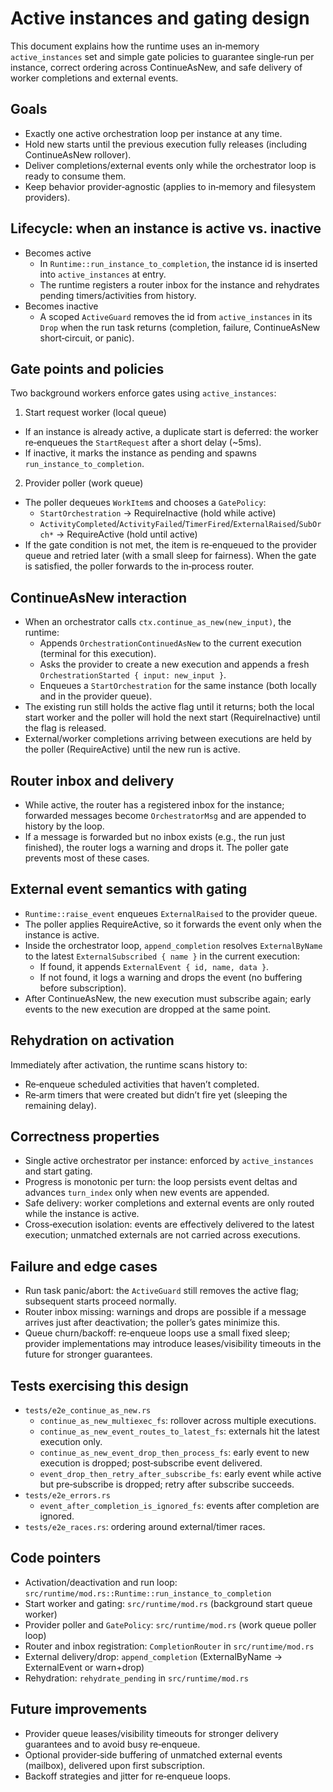 # Active instances and gating design

This document explains how the runtime uses an in‑memory `active_instances` set and simple gate policies to guarantee single‑run per instance, correct ordering across ContinueAsNew, and safe delivery of worker completions and external events.

## Goals

- Exactly one active orchestration loop per instance at any time.
- Hold new starts until the previous execution fully releases (including ContinueAsNew rollover).
- Deliver completions/external events only while the orchestrator loop is ready to consume them.
- Keep behavior provider‑agnostic (applies to in‑memory and filesystem providers).

## Lifecycle: when an instance is active vs. inactive

- Becomes active
  - In `Runtime::run_instance_to_completion`, the instance id is inserted into `active_instances` at entry.
  - The runtime registers a router inbox for the instance and rehydrates pending timers/activities from history.
- Becomes inactive
  - A scoped `ActiveGuard` removes the id from `active_instances` in its `Drop` when the run task returns (completion, failure, ContinueAsNew short‑circuit, or panic).

## Gate points and policies

Two background workers enforce gates using `active_instances`:

1) Start request worker (local queue)
- If an instance is already active, a duplicate start is deferred: the worker re‑enqueues the `StartRequest` after a short delay (~5ms).
- If inactive, it marks the instance as pending and spawns `run_instance_to_completion`.

2) Provider poller (work queue)
- The poller dequeues `WorkItem`s and chooses a `GatePolicy`:
  - `StartOrchestration` → RequireInactive (hold while active)
  - `ActivityCompleted`/`ActivityFailed`/`TimerFired`/`ExternalRaised`/`SubOrch*` → RequireActive (hold until active)
- If the gate condition is not met, the item is re‑enqueued to the provider queue and retried later (with a small sleep for fairness). When the gate is satisfied, the poller forwards to the in‑process router.

## ContinueAsNew interaction

- When an orchestrator calls `ctx.continue_as_new(new_input)`, the runtime:
  - Appends `OrchestrationContinuedAsNew` to the current execution (terminal for this execution).
  - Asks the provider to create a new execution and appends a fresh `OrchestrationStarted { input: new_input }`.
  - Enqueues a `StartOrchestration` for the same instance (both locally and in the provider queue).
- The existing run still holds the active flag until it returns; both the local start worker and the poller will hold the next start (RequireInactive) until the flag is released.
- External/worker completions arriving between executions are held by the poller (RequireActive) until the new run is active.

## Router inbox and delivery

- While active, the router has a registered inbox for the instance; forwarded messages become `OrchestratorMsg` and are appended to history by the loop.
- If a message is forwarded but no inbox exists (e.g., the run just finished), the router logs a warning and drops it. The poller gate prevents most of these cases.

## External event semantics with gating

- `Runtime::raise_event` enqueues `ExternalRaised` to the provider queue.
- The poller applies RequireActive, so it forwards the event only when the instance is active.
- Inside the orchestrator loop, `append_completion` resolves `ExternalByName` to the latest `ExternalSubscribed { name }` in the current execution:
  - If found, it appends `ExternalEvent { id, name, data }`.
  - If not found, it logs a warning and drops the event (no buffering before subscription).
- After ContinueAsNew, the new execution must subscribe again; early events to the new execution are dropped at the same point.

## Rehydration on activation

Immediately after activation, the runtime scans history to:
- Re‑enqueue scheduled activities that haven’t completed.
- Re‑arm timers that were created but didn’t fire yet (sleeping the remaining delay).

## Correctness properties

- Single active orchestrator per instance: enforced by `active_instances` and start gating.
- Progress is monotonic per turn: the loop persists event deltas and advances `turn_index` only when new events are appended.
- Safe delivery: worker completions and external events are only routed while the instance is active.
- Cross‑execution isolation: events are effectively delivered to the latest execution; unmatched externals are not carried across executions.

## Failure and edge cases

- Run task panic/abort: the `ActiveGuard` still removes the active flag; subsequent starts proceed normally.
- Router inbox missing: warnings and drops are possible if a message arrives just after deactivation; the poller’s gates minimize this.
- Queue churn/backoff: re‑enqueue loops use a small fixed sleep; provider implementations may introduce leases/visibility timeouts in the future for stronger guarantees.

## Tests exercising this design

- `tests/e2e_continue_as_new.rs`
  - `continue_as_new_multiexec_fs`: rollover across multiple executions.
  - `continue_as_new_event_routes_to_latest_fs`: externals hit the latest execution only.
  - `continue_as_new_event_drop_then_process_fs`: early event to new execution is dropped; post‑subscribe event delivered.
  - `event_drop_then_retry_after_subscribe_fs`: early event while active but pre‑subscribe is dropped; retry after subscribe succeeds.
- `tests/e2e_errors.rs`
  - `event_after_completion_is_ignored_fs`: events after completion are ignored.
- `tests/e2e_races.rs`: ordering around external/timer races.

## Code pointers

- Activation/deactivation and run loop: `src/runtime/mod.rs::Runtime::run_instance_to_completion`
- Start worker and gating: `src/runtime/mod.rs` (background start queue worker)
- Provider poller and `GatePolicy`: `src/runtime/mod.rs` (work queue poller loop)
- Router and inbox registration: `CompletionRouter` in `src/runtime/mod.rs`
- External delivery/drop: `append_completion` (ExternalByName → ExternalEvent or warn+drop)
- Rehydration: `rehydrate_pending` in `src/runtime/mod.rs`

## Future improvements

- Provider queue leases/visibility timeouts for stronger delivery guarantees and to avoid busy re‑enqueue.
- Optional provider‑side buffering of unmatched external events (mailbox), delivered upon first subscription.
- Backoff strategies and jitter for re‑enqueue loops.

